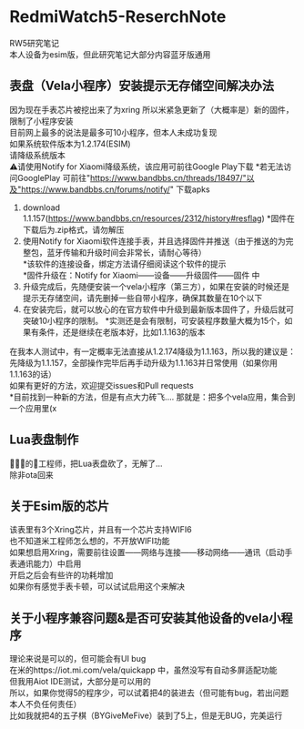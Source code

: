 # RedmiWatch5-ReserchNote
RW5研究笔记  
本人设备为esim版，但此研究笔记大部分内容蓝牙版通用  
## 表盘（Vela小程序）安装提示无存储空间解决办法  
因为现在手表芯片被挖出来了为xring 所以米紧急更新了（大概率是）新的固件，限制了小程序安装  
目前网上最多的说法是最多可10小程序，但本人未成功复现  
如果系统软件版本为1.2.174(ESIM)  
请降级系统版本  
⚠️请使用Notify for Xiaomi降级系统，该应用可前往Google Play下载
*若无法访问GooglePlay 可前往"https://www.bandbbs.cn/threads/18497/"以及"https://www.bandbbs.cn/forums/notify/" 下载apks
1. download 1.1.157(https://www.bandbbs.cn/resources/2312/history#resflag)
      *固件在下载后为.zip格式，请勿解压  
2. 使用Notify for Xiaomi软件连接手表，并且选择固件并推送（由于推送的为完整包，蓝牙传输和升级时间会非常长，请耐心等待）  
   *该软件的连接设备，绑定方法请仔细阅读这个软件的提示  
   *固件升级在：Notify for Xiaomi——设备——升级固件——固件 中  
3. 升级完成后，先随便安装一个vela小程序（第三方），如果在安装的时候还是提示无存储空间，请先删掉一些自带小程序，确保其数量在10个以下
4. 在安装完后，就可以放心的在官方软件中升级到最新版本固件了，升级后就可突破10小程序的限制。
*实测还是会有限制，可安装程序数量大概为15个，如果有条件，还是继续在老版本好，比如1.1.163的版本  

在我本人测试中，有一定概率无法直接从1.2.174降级为1.1.163，所以我的建议是：  
先降级为1.1.157，全部操作完毕后再手动升级为1.1.163并日常使用（如果你用1.1.163的话）  
如果有更好的方法，欢迎提交issues和Pull requests  
*目前找到一种新的方法，但是有点大力砖飞.... 那就是：把多个vela应用，集合到一个应用里(x
##  Lua表盘制作
🐶🐔🌿的🐒工程师，把Lua表盘砍了，无解了...  
除非ota回来  
## 关于Esim版的芯片  
该表里有3个Xring芯片，并且有一个芯片支持WIFI6  
也不知道米工程师怎么想的，不开放WIFI功能  
如果想启用Xring，需要前往设置——网络与连接——移动网络——通讯（启动手表通讯能力）中启用  
开启之后会有些许的功耗增加  
如果你有感觉手表卡顿，可以试试启用这个来解决  
## 关于小程序兼容问题&是否可安装其他设备的vela小程序
理论来说是可以的，但可能会有UI bug  
在米的https://iot.mi.com/vela/quickapp 中，虽然没写有自动多屏适配功能  
但我用Aiot IDE测试，大部分是可以用的  
所以，如果你觉得5的程序少，可以试着把4的装进去（但可能有bug，若出问题本人不负任何责任）  
比如我就把4的五子棋（BYGiveMeFive）装到了5上，但是无BUG，完美运行  
